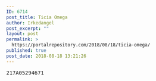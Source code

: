 ```yaml
---
ID: 6714
post_title: Ticia Omega
author: Irkedangel
post_excerpt: ""
layout: post
permalink: >
  https://portalrepository.com/2018/08/18/ticia-omega/
published: true
post_date: 2018-08-18 13:21:26
---
```

<pre>217A05294671</pre>